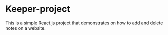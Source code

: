 # Keeper-project
This is a simple React.js project that demonstrates on how to add and delete notes on a website.
